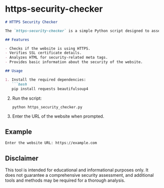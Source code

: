 # https-security-checker




```markdown
# HTTPS Security Checker

The `https-security-checker` is a simple Python script designed to assess the security of a website using HTTPS. It checks whether a website is using HTTPS, analyzes the SSL certificate, and looks for security-related meta tags in the HTML.

## Features

- Checks if the website is using HTTPS.
- Verifies SSL certificate details.
- Analyzes HTML for security-related meta tags.
- Provides basic information about the security of the website.

## Usage

1. Install the required dependencies:
   ```bash
   pip install requests beautifulsoup4
   ```

2. Run the script:
   ```bash
   python https_security_checker.py
   ```

3. Enter the URL of the website when prompted.

## Example

```bash
Enter the website URL: https://example.com
```

## Disclaimer

This tool is intended for educational and informational purposes only. It does not guarantee a comprehensive security assessment, and additional tools and methods may be required for a thorough analysis.
```

